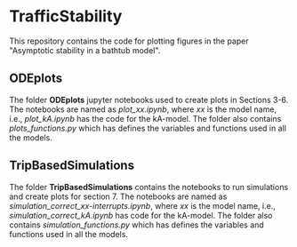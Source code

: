 # TrafficStability
This repository contains the code for plotting figures in the paper "Asymptotic stability in a bathtub model".

## ODEplots
The folder **ODEplots** jupyter notebooks used to create plots in Sections 3-6. The notebooks are named as *plot_xx.ipynb*, where *xx* is the model name, i.e., *plot_kA.ipynb* has the code for the kA-model. The folder also contains *plots_functions.py* which has defines the variables and functions used in all the models.

## TripBasedSimulations
The folder **TripBasedSimulations** contains the notebooks to run simulations and create plots for section 7. The notebooks are named as *simulation_correct_xx-interrupts.ipynb*, where *xx* is the model name, i.e., *simulation_correct_kA.ipynb* has code for the kA-model. The folder also contains *simulation_functions.py* which has defines the variables and functions used in all the models.
